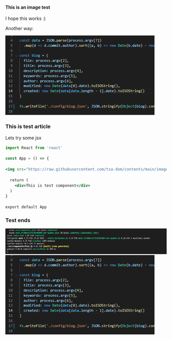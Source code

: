 <!---
<title>This is image test</title>
<description>Lets try images</description>
<keywords>Test, Image</keywords>
<author>Tapio Salonen</author>
--->
#### This is an image test

I hope this works :)

Another way:

<img src="https://raw.githubusercontent.com/tsa-dom/contents/main/images/Screenshot%202021-12-30%20000445.png">

### This is test article

Lets try some jsx

```jsx
import React from 'react'

const App = () => {
  
<img src="https://raw.githubusercontent.com/tsa-dom/contents/main/images/Screenshot%202021-12-30%20000445.png">

  return (
    <div>This is test component</div>
  )
}

export default App
```

### Test ends

<img src="https://raw.githubusercontent.com/tsa-dom/contents/main/images/Screenshot%202021-12-30%20045339.png">

<img src="https://raw.githubusercontent.com/tsa-dom/contents/main/images/Screenshot%202021-12-30%20000445.png">
